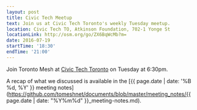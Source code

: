 ```yaml
---
layout: post
title: Civic Tech Meetup
text: Join us at Civic Tech Toronto's weekly Tuesday meetup.
location: Civic Tech TO, Atkinson Foundation, 702-1 Yonge St
locationLink: http://osm.org/go/ZX6BqWcMb?m=
date: 2016-07-19
startTime: '18:30'
endTime: '21:00'
---
```


Join Toronto Mesh at [Civic Tech Toronto](http://civictech.ca) on Tuesday at 6:30pm.

A recap of what we discussed is available in the [{{ page.date | date: '%B %d, %Y' }} meeting notes](https://github.com/tomeshnet/documents/blob/master/meeting_notes/{{ page.date | date: "%Y%m%d" }}_meeting-notes.md).
